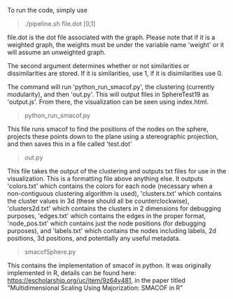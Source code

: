 To run the code, simply use
> ./pipeline.sh file.dot [0,1]

file.dot is the dot file associated with the graph.  Please note that if it is a weighted graph, the weights must be under the variable name 'weight' or it will assume an unweighted graph.

The second argument determines whether or not similarities or dissimilarities are stored.  If it is similarities, use 1, if it is disimilarities use 0.

The command will run 'python_run_smacof.py', the clustering (currently modularity), and then 'out.py'.  This will output files in SphereTest19 as 'output.js'.  From there, the visualization can be seen using index.html.

> python_run_smacof.py

This file runs smacof to find the positions of the nodes on the sphere, projects these points down to the plane using a stereographic projection, and then saves this in a file called 'test.dot'

> out.py

This file takes the output of the clustering and outputs txt files for use in the visualization.  This is a formatting file above anything else.  It outputs 'colors.txt' which contains the colors for each node (necessary when a non-contiguous clustering algorithm is used), 'clusters.txt' which contains the cluster values in 3d (these should all be counterclockwise), 'clusters2d.txt' which contains the clusters in 2 dimensions for debugging purposes, 'edges.txt' which contains the edges in the proper format, 'node_pos.txt' which contains just the node positions (for debugging purposes), and 'labels.txt' which contains the nodes including labels, 2d positions, 3d positions, and potentially any useful metadata.

> smacofSphere.py

This contains the implementation of smacof in python.  It was originally implemented in R, details can be found here: https://escholarship.org/uc/item/9z64v481, in the paper titled "Multidimensional Scaling Using Majorization: SMACOF in R"
